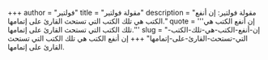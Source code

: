 +++
author = "فولتير"
title = "مقولة فولتير"
description = "مقولة فولتير: إن أنفع الكتب هي تلك الكتب التي تستحث القارئ على إتمامها."
quote = '''إن أنفع الكتب هي تلك الكتب التي تستحث القارئ على إتمامها.'''
slug = "إن-أنفع-الكتب-هي-تلك-الكتب-التي-تستحث-القارئ-على-إتمامها"
+++
إن أنفع الكتب هي تلك الكتب التي تستحث القارئ على إتمامها.
